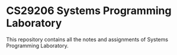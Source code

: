 # CS29206 Systems Programming Laboratory
This repository contains all the notes and assignments of Systems Programming Laboratory.
